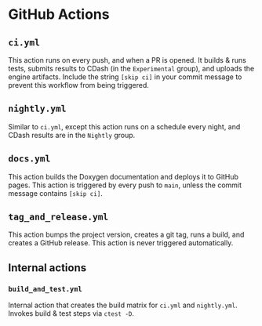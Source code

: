 # GitHub Actions

## `ci.yml`

This action runs on every push, and when a PR is opened. It builds & runs tests, submits results to CDash (in the `Experimental` group), and uploads the engine artifacts. Include the string `[skip ci]` in your commit message to prevent this workflow from being triggered.

## `nightly.yml`

Similar to `ci.yml`, except this action runs on a schedule every night, and CDash results are in the `Nightly` group.

## `docs.yml`

This action builds the Doxygen documentation and deploys it to GitHub pages. This action is triggered by every push to `main`, unless the commit message contains `[skip ci]`.

## `tag_and_release.yml`

This action bumps the project version, creates a git tag, runs a build, and creates a GitHub release. This action is never triggered automatically.

## Internal actions

### `build_and_test.yml`

Internal action that creates the build matrix for `ci.yml` and `nightly.yml`. Invokes build & test steps via `ctest -D`.
